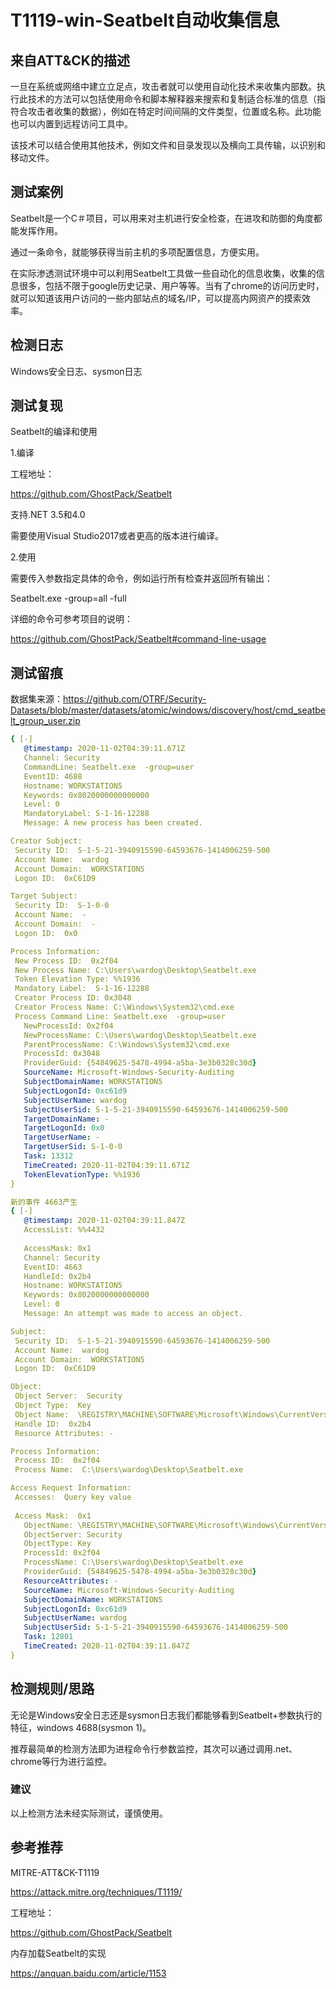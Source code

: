 # T1119-win-Seatbelt自动收集信息

## 来自ATT&CK的描述

一旦在系统或网络中建立立足点，攻击者就可以使用自动化技术来收集内部数。执行此技术的方法可以包括使用命令和脚本解释器来搜索和复制适合标准的信息（指符合攻击者收集的数据），例如在特定时间间隔的文件类型，位置或名称。此功能也可以内置到远程访问工具中。

该技术可以结合使用其他技术，例如文件和目录发现以及横向工具传输，以识别和移动文件。

## 测试案例

Seatbelt是一个C＃项目，可以用来对主机进行安全检查，在进攻和防御的角度都能发挥作用。

通过一条命令，就能够获得当前主机的多项配置信息，方便实用。

在实际渗透测试环境中可以利用Seatbelt工具做一些自动化的信息收集，收集的信息很多，包括不限于google历史记录、用户等等。当有了chrome的访问历史时，就可以知道该用户访问的一些内部站点的域名/IP，可以提高内网资产的摸索效率。

## 检测日志

Windows安全日志、sysmon日志

## 测试复现

Seatbelt的编译和使用

1.编译

工程地址：

<https://github.com/GhostPack/Seatbelt>

支持.NET 3.5和4.0

需要使用Visual Studio2017或者更高的版本进行编译。

2.使用

需要传入参数指定具体的命令，例如运行所有检查并返回所有输出：

Seatbelt.exe -group=all -full

详细的命令可参考项目的说明：

<https://github.com/GhostPack/Seatbelt#command-line-usage>

## 测试留痕

数据集来源：<https://github.com/OTRF/Security-Datasets/blob/master/datasets/atomic/windows/discovery/host/cmd_seatbelt_group_user.zip>


```yml
{ [-]
   @timestamp: 2020-11-02T04:39:11.671Z
   Channel: Security
   CommandLine: Seatbelt.exe  -group=user
   EventID: 4688
   Hostname: WORKSTATION5
   Keywords: 0x8020000000000000
   Level: 0
   MandatoryLabel: S-1-16-12288
   Message: A new process has been created.

Creator Subject:
 Security ID:  S-1-5-21-3940915590-64593676-1414006259-500
 Account Name:  wardog
 Account Domain:  WORKSTATION5
 Logon ID:  0xC61D9

Target Subject:
 Security ID:  S-1-0-0
 Account Name:  -
 Account Domain:  -
 Logon ID:  0x0

Process Information:
 New Process ID:  0x2f04
 New Process Name: C:\Users\wardog\Desktop\Seatbelt.exe
 Token Elevation Type: %%1936
 Mandatory Label:  S-1-16-12288
 Creator Process ID: 0x3048
 Creator Process Name: C:\Windows\System32\cmd.exe
 Process Command Line: Seatbelt.exe  -group=user
   NewProcessId: 0x2f04
   NewProcessName: C:\Users\wardog\Desktop\Seatbelt.exe
   ParentProcessName: C:\Windows\System32\cmd.exe
   ProcessId: 0x3048
   ProviderGuid: {54849625-5478-4994-a5ba-3e3b0328c30d}
   SourceName: Microsoft-Windows-Security-Auditing
   SubjectDomainName: WORKSTATION5
   SubjectLogonId: 0xc61d9
   SubjectUserName: wardog
   SubjectUserSid: S-1-5-21-3940915590-64593676-1414006259-500
   TargetDomainName: -
   TargetLogonId: 0x0
   TargetUserName: -
   TargetUserSid: S-1-0-0
   Task: 13312
   TimeCreated: 2020-11-02T04:39:11.671Z
   TokenElevationType: %%1936
}

新的事件 4663产生
{ [-]
   @timestamp: 2020-11-02T04:39:11.847Z
   AccessList: %%4432
    
   AccessMask: 0x1
   Channel: Security
   EventID: 4663
   HandleId: 0x2b4
   Hostname: WORKSTATION5
   Keywords: 0x8020000000000000
   Level: 0
   Message: An attempt was made to access an object.

Subject:
 Security ID:  S-1-5-21-3940915590-64593676-1414006259-500
 Account Name:  wardog
 Account Domain:  WORKSTATION5
 Logon ID:  0xC61D9

Object:
 Object Server:  Security
 Object Type:  Key
 Object Name:  \REGISTRY\MACHINE\SOFTWARE\Microsoft\Windows\CurrentVersion\App Paths\chrome.exe
 Handle ID:  0x2b4
 Resource Attributes: -

Process Information:
 Process ID:  0x2f04
 Process Name:  C:\Users\wardog\Desktop\Seatbelt.exe

Access Request Information:
 Accesses:  Query key value
    
 Access Mask:  0x1
   ObjectName: \REGISTRY\MACHINE\SOFTWARE\Microsoft\Windows\CurrentVersion\App Paths\chrome.exe
   ObjectServer: Security
   ObjectType: Key
   ProcessId: 0x2f04
   ProcessName: C:\Users\wardog\Desktop\Seatbelt.exe
   ProviderGuid: {54849625-5478-4994-a5ba-3e3b0328c30d}
   ResourceAttributes: -
   SourceName: Microsoft-Windows-Security-Auditing
   SubjectDomainName: WORKSTATION5
   SubjectLogonId: 0xc61d9
   SubjectUserName: wardog
   SubjectUserSid: S-1-5-21-3940915590-64593676-1414006259-500
   Task: 12801
   TimeCreated: 2020-11-02T04:39:11.847Z
}
```

## 检测规则/思路

无论是Windows安全日志还是sysmon日志我们都能够看到Seatbelt+参数执行的特征，windows 4688(sysmon 1)。

推荐最简单的检测方法即为进程命令行参数监控，其次可以通过调用.net、chrome等行为进行监控。

### 建议

以上检测方法未经实际测试，谨慎使用。

## 参考推荐

MITRE-ATT&CK-T1119

<https://attack.mitre.org/techniques/T1119/>

工程地址：

<https://github.com/GhostPack/Seatbelt>

内存加载Seatbelt的实现

<https://anquan.baidu.com/article/1153>
